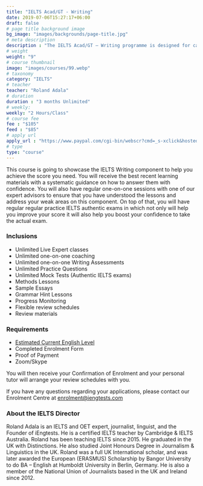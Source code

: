```yaml
---
title: "IELTS Acad/GT - Writing"
date: 2019-07-06T15:27:17+06:00
draft: false
# page title background image
bg_image: "images/backgrounds/page-title.jpg"
# meta description
description : "The IELTS Acad/GT – Writing programme is designed for candidates who wish to prepare the IELTS Writing component with unlimited reviews within 3 months duration."
# weight
weight: "9"
# course thumbnail
image: "images/courses/99.webp"
# taxonomy
category: "IELTS"
# teacher
teacher: "Roland Adala"
# duration
duration : "3 months Unlimited"
# weekly:
weekly: "2 Hours/Class"
# course fee
fee : "$105"
feed : "$85"
# apply url
apply_url : "https://www.paypal.com/cgi-bin/webscr?cmd=_s-xclick&hosted_button_id=2C4ZW46RRXVJ4"
# type
type: "course"
---
```



This course is going to showcase the IELTS Writing component to help you achieve the score you need. You will receive the best recent learning materials with a systematic guidance on how to answer them with confidence. You will also have regular one-on-one sessions with one of our expert advisors to ensure that you have understood the lessons and address your weak areas on this component. On top of that, you will have regular regular practice IELTS authentic exams in which not only will help you improve your score it will also help you boost your confidence to take the actual exam. </p>

### Inclusions



* Unlimited Live Expert classes
* Unlimited one-on-one coaching
* Unlimited one-on-one Writing Assessments
* Unlimited Practice Questions
* Unlimited Mock Tests (Authentic IELTS exams)
* Methods Lessons
* Sample Essays
* Grammar Hint Lessons
* Progress Monitoring
* Flexible review schedules
* Review materials

### Requirements

* [Estimated Current English Level](https://bit.ly/2Zq8VQW)
* Completed Enrolment Form
* Proof of Payment
* Zoom/Skype 

You will then receive your Confirmation of Enrolment and your personal tutor will arrange your review schedules with you.

If you have any questions regarding your applications, please contact our Enrolment Centre at [enrolment@iengtests.com](mailto:enrolment@iengtests.com) 


### About the IELTS Director

Roland Adala is an IELTS and OET expert, journalist, linguist, and the Founder of iEngtests. He is a certified IELTS teacher by Cambridge & IELTS Australia. Roland has been teaching IELTS since 2015. He graduated in the UK with Distinctions. He also studied Joint Honours Degree in Journalism & Linguistics in the UK. Roland was a full UK International scholar, and was later awarded the European (ERASMUS) Scholarship by Bangor University to do BA – English at Humboldt University in Berlin, Germany. He is also a member of the National Union of Journalists based in the UK and Ireland since 2012.